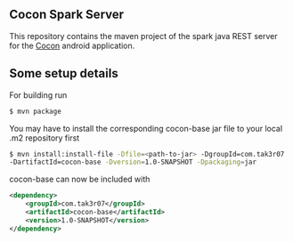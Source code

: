 ## Cocon Spark Server
This repository contains the maven project of the spark java REST server for the [Cocon](https://gitlab.com/Tak3r07/cocon-android) android application.

## Some setup details
For building run
```bash
$ mvn package
```

You may have to install the corresponding cocon-base jar file to your local .m2 repository first
```bash
$ mvn install:install-file -Dfile=<path-to-jar> -DgroupId=com.tak3r07 
-DartifactId=cocon-base -Dversion=1.0-SNAPSHOT -Dpackaging=jar
```
cocon-base can now be included with
```xml
<dependency>
    <groupId>com.tak3r07</groupId>
    <artifactId>cocon-base</artifactId>
    <version>1.0-SNAPSHOT</version>
</dependency>
```
